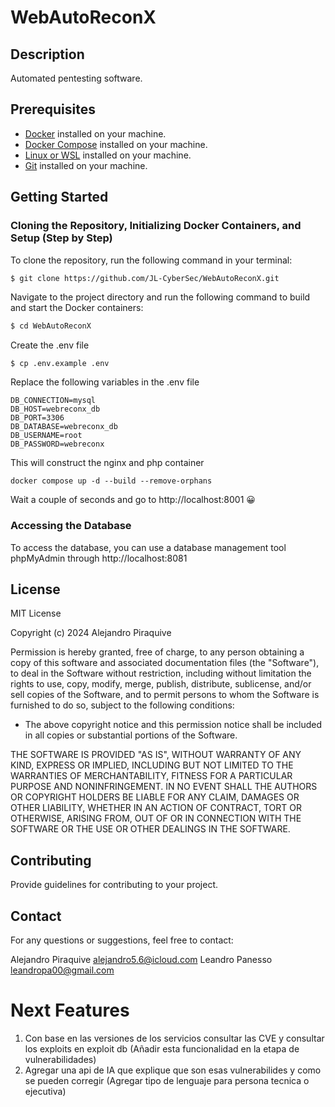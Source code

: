 # WebAutoReconX

## Description
Automated pentesting software.

## Prerequisites
- [Docker](https://www.docker.com/get-started) installed on your machine.
- [Docker Compose](https://docs.docker.com/compose/install/) installed on your machine.
- [Linux or WSL](https://learn.microsoft.com/en-us/windows/wsl/install) installed on your machine.
- [Git](https://git-scm.com/) installed on your machine.

## Getting Started

### Cloning the Repository, Initializing Docker Containers, and Setup (Step by Step)

To clone the repository, run the following command in your terminal:

```bash
$ git clone https://github.com/JL-CyberSec/WebAutoReconX.git
```

Navigate to the project directory and run the following command to build and start the Docker containers:

```bash
$ cd WebAutoReconX
```

Create the .env file
```
$ cp .env.example .env
```

Replace the following variables in the .env file
```
DB_CONNECTION=mysql
DB_HOST=webreconx_db
DB_PORT=3306
DB_DATABASE=webreconx_db
DB_USERNAME=root
DB_PASSWORD=webreconx
```

This will construct the nginx and php container
```
docker compose up -d --build --remove-orphans
```

Wait a couple of seconds and go to http://localhost:8001 😀

### Accessing the Database
To access the database, you can use a database management tool phpMyAdmin through http://localhost:8081

## License

MIT License

Copyright (c) 2024 Alejandro Piraquive

Permission is hereby granted, free of charge, to any person obtaining a copy of this software and associated documentation files (the "Software"), to deal in the Software without restriction, including without limitation the rights to use, copy, modify, merge, publish, distribute, sublicense, and/or sell copies of the Software, and to permit persons to whom the Software is furnished to do so, subject to the following conditions:

- The above copyright notice and this permission notice shall be included in all copies or substantial portions of the Software.

THE SOFTWARE IS PROVIDED "AS IS", WITHOUT WARRANTY OF ANY KIND, EXPRESS OR IMPLIED, INCLUDING BUT NOT LIMITED TO THE WARRANTIES OF MERCHANTABILITY, FITNESS FOR A PARTICULAR PURPOSE AND NONINFRINGEMENT. IN NO EVENT SHALL THE AUTHORS OR COPYRIGHT HOLDERS BE LIABLE FOR ANY CLAIM, DAMAGES OR OTHER LIABILITY, WHETHER IN AN ACTION OF CONTRACT, TORT OR OTHERWISE, ARISING FROM, OUT OF OR IN CONNECTION WITH THE SOFTWARE OR THE USE OR OTHER DEALINGS IN THE SOFTWARE.

## Contributing
Provide guidelines for contributing to your project.

## Contact
For any questions or suggestions, feel free to contact:

Alejandro Piraquive alejandro5.6@icloud.com
Leandro Panesso leandropa00@gmail.com

# Next Features

1. Con base en las versiones de los servicios consultar las CVE y consultar los exploits en exploit db (Añadir esta funcionalidad en la etapa de vulnerabilidades)
2. Agregar una api de IA que explique que son esas vulnerabilides y como se pueden corregir (Agregar tipo de lenguaje para persona tecnica o ejecutiva)
